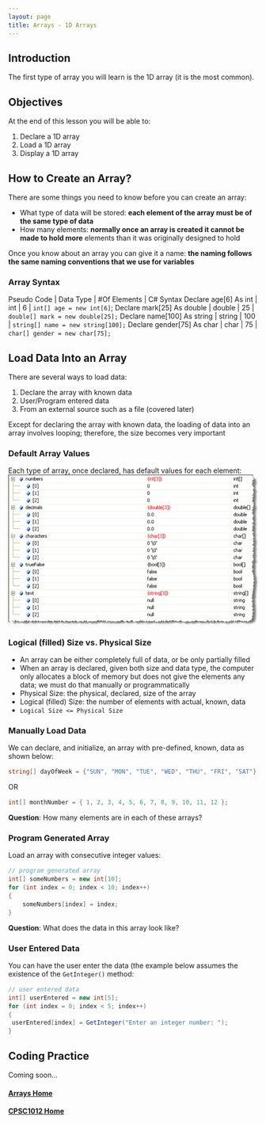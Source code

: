 ```yaml
---
layout: page
title: Arrays - 1D Arrays
---
```

## Introduction
The first type of array you will learn is the 1D array (it is the most common).

## Objectives
At the end of this lesson you will be able to:
1. Declare a 1D array
2. Load a 1D array
3. Display a 1D array

## How to Create an Array?
There are some things you need to know before you can create an array:
* What type of data will be stored: **each element of the array must be of the same type of data**
* How many elements: **normally once an array is created it cannot be made to hold more** elements than it was originally designed to hold

Once you know about an array you can give it a name: **the naming follows the same naming conventions that we use for variables**

### Array Syntax

Pseudo Code | Data Type | #Of Elements | C# Syntax
Declare age[6] As int | int | 6 | `int[] age = new int[6]`;
Declare mark[25] As double | double | 25 | `double[] mark = new double[25];`
Declare name[100] As string | string | 100 | `string[] name = new string[100];`
Declare gender[75] As char | char | 75 | `char[] gender = new char[75];`

## Load Data Into an Array
There are several ways to load data:
1. Declare the array with known data
2. User/Program entered data
3. From an external source such as a file (covered later)

Except for declaring the array with known data, the loading of data into an array involves looping; therefore, the size becomes very important

### Default Array Values
Each type of array, once declared, has default values for each element:<br>
![default-array-values](files/default-array-values.jpg)

### Logical (filled) Size vs. Physical Size
* An array can be either completely full of data, or be only partially filled
* When an array is declared, given both size and data type, the computer only allocates a block of memory but does not give the elements any data; we must do that manually or programmatically
* Physical Size: the physical, declared, size of the array
* Logical (filled) Size: the number of elements with actual, known, data
* `Logical Size <= Physical Size`

### Manually Load Data
We can declare, and initialize, an array with pre-defined, known, data as shown below:

```csharp
string[] dayOfWeek = {"SUN", "MON", "TUE", "WED", "THU", "FRI", "SAT"};
```

OR

```csharp
int[] monthNumber = { 1, 2, 3, 4, 5, 6, 7, 8, 9, 10, 11, 12 };
```

**Question**: How many elements are in each of these arrays?

### Program Generated Array
Load an array with consecutive integer values:

```csharp
// program generated array
int[] someNumbers = new int[10];
for (int index = 0; index < 10; index++)
{
    someNumbers[index] = index;
}
```

**Question**: What does the data in this array look like?

### User Entered Data
You can have the user enter the data (the example below assumes the existence of the `GetInteger()` method:

```csharp
// user entered data
int[] userEntered = new int[5];
for (int index = 0; index < 5; index++)
{
 userEntered[index] = GetInteger("Enter an integer number: ");
}
```

## Coding Practice
Coming soon...

#### [Arrays Home](index.md)
#### [CPSC1012 Home](../)